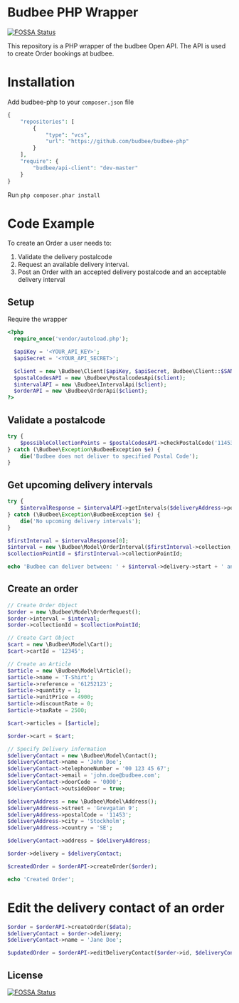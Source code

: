 # Budbee PHP Wrapper
[![FOSSA Status](https://app.fossa.io/api/projects/git%2Bgithub.com%2FHartmarken%2Fbudbee-php.svg?type=shield)](https://app.fossa.io/projects/git%2Bgithub.com%2FHartmarken%2Fbudbee-php?ref=badge_shield)

This repository is a PHP wrapper of the budbee Open API. The API is used to create Order bookings at budbee.

# Installation
Add budbee-php to your `composer.json` file

```php
{
    "repositories": [
        {
            "type": "vcs",
            "url": "https://github.com/budbee/budbee-php"
        }
    ],
    "require": {
        "budbee/api-client": "dev-master"
    }
}
```

Run ```php composer.phar install```

# Code Example

To create an Order a user needs to:
 1. Validate the delivery postalcode
 2. Request an available delivery interval.
 3. Post an Order with an accepted delivery postalcode and an acceptable delivery interval

## Setup

Require the wrapper

```php
<?php
  require_once('vendor/autoload.php');

  $apiKey = '<YOUR_API_KEY>';
  $apiSecret = '<YOUR_API_SECRET>';

  $client = new \Budbee\Client($apiKey, $apiSecret, Budbee\Client::$SANDBOX);
  $postalCodesAPI = new \Budbee\PostalcodesApi($client);
  $intervalAPI = new \Budbee\IntervalApi($client);
  $orderAPI = new \Budbee\OrderApi($client);
?>
```

## Validate a postalcode

```php
try {
    $possibleCollectionPoints = $postalCodesAPI->checkPostalCode('11453');
} catch (\Budbee\Exception\BudbeeException $e) {
    die('Budbee does not deliver to specified Postal Code');
}
```

## Get upcoming delivery intervals

```php
try {
    $intervalResponse = $intervalAPI->getIntervals($deliveryAddress->postalCode, 2);
} catch (\Budbee\Exception\BudbeeException $e) {
    die('No upcoming delivery intervals');
}

$firstInterval = $intervalResponse[0];
$interval = new \Budbee\Model\OrderInterval($firstInterval->collection, $firstInterval->delivery);
$collectionPointId = $firstInterval->collectionPointId;

echo 'Budbee can deliver between: ' + $interval->delivery->start + ' and ' + $interval->delivery->stop;

```

## Create an order

```php
// Create Order Object
$order = new \Budbee\Model\OrderRequest();
$order->interval = $interval;
$order->collectionId = $collectionPointId;

// Create Cart Object
$cart = new \Budbee\Model\Cart();
$cart->cartId = '12345';

// Create an Article
$article = new \Budbee\Model\Article();
$article->name = 'T-Shirt';
$article->reference = '61252123';
$article->quantity = 1;
$article->unitPrice = 4900;
$article->discountRate = 0;
$article->taxRate = 2500;

$cart->articles = [$article];

$order->cart = $cart;

// Specify Delivery information
$deliveryContact = new \Budbee\Model\Contact();
$deliveryContact->name = 'John Doe';
$deliveryContact->telephoneNumber = '00 123 45 67';
$deliveryContact->email = 'john.doe@budbee.com';
$deliveryContact->doorCode = '0000';
$deliveryContact->outsideDoor = true;

$deliveryAddress = new \Budbee\Model\Address();
$deliveryAddress->street = 'Grevgatan 9';
$deliveryAddress->postalCode = '11453';
$deliveryAddress->city = 'Stockholm';
$deliveryAddress->country = 'SE';

$deliveryContact->address = $deliveryAddress;

$order->delivery = $deliveryContact;

$createdOrder = $orderAPI->createOrder($order);

echo 'Created Order';
```

# Edit the delivery contact of an order

```php
$order = $orderAPI->createOrder($data);
$deliveryContact = $order->delivery;
$deliveryContact->name = 'Jane Doe';

$updatedOrder = $orderAPI->editDeliveryContact($order->id, $deliveryContact);
```


## License
[![FOSSA Status](https://app.fossa.io/api/projects/git%2Bgithub.com%2FHartmarken%2Fbudbee-php.svg?type=large)](https://app.fossa.io/projects/git%2Bgithub.com%2FHartmarken%2Fbudbee-php?ref=badge_large)